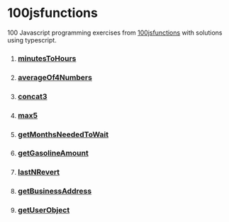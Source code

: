# 100jsfunctions
100 Javascript programming exercises from [100jsfunctions](https://100jsfunctions.com) with solutions using typescript.

1. ### [minutesToHours](https://github.com/akramnarejo/100jsfunctions/blob/main/minutesToHours.ts)
2. ### [averageOf4Numbers](https://github.com/akramnarejo/100jsfunctions/blob/main/averageOf4Numbers.ts)
3. ### [concat3](https://github.com/akramnarejo/100jsfunctions/blob/main/concat3.ts)
4. ### [max5](https://github.com/akramnarejo/100jsfunctions/blob/main/max5.ts)
5. ### [getMonthsNeededToWait](https://github.com/akramnarejo/100jsfunctions/blob/main/getMonthsNeededToWait.ts)
6. ### [getGasolineAmount](https://github.com/akramnarejo/100jsfunctions/blob/main/getGasolineAmount.ts)
7. ### [lastNRevert](https://github.com/akramnarejo/100jsfunctions/blob/main/lastNRevert.ts)
7. ### [getBusinessAddress](https://github.com/akramnarejo/100jsfunctions/blob/main/getBusinessAddress.ts)
7. ### [getUserObject](https://github.com/akramnarejo/100jsfunctions/blob/main/getUserObject.ts)